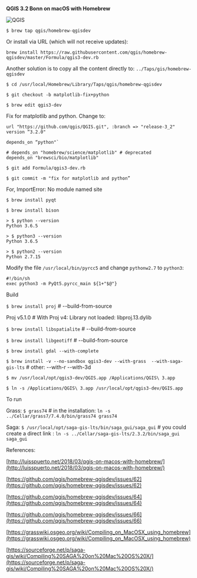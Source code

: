 **QGIS 3.2 Bonn on macOS with Homebrew**

![QGIS](https://raw.githubusercontent.com/fjperini/homebrew-qgisdev/matplotlib-fix%2Bpython/screenshot.png "QGIS")

`$ brew tap qgis/homebrew-qgisdev`

Or install via URL (which will not receive updates):

`brew install https://raw.githubusercontent.com/qgis/homebrew-qgisdev/master/Formula/qgis3-dev.rb`

Another solution is to copy all the content directly to: `../Taps/gis/homebrew-qgisdev`

`$ cd /usr/local/Homebrew/Library/Taps/qgis/homebrew-qgisdev`

`$ git checkout -b matplotlib-fix+python`

`$ brew edit qgis3-dev`

Fix for matplotlib and python. Change to:

```
url "https://github.com/qgis/QGIS.git", :branch => "release-3_2"
version “3.2.0"
```

```
depends_on “python"`
```

```
# depends_on "homebrew/science/matplotlib" # deprecated
depends_on "brewsci/bio/matplotlib"
```

`$ git add Formula/qgis3-dev.rb`

`$ git commit -m "fix for matplotlib and python”`

For, ImportError: No module named site 

`$ brew install pyqt`

`$ brew install bison`

```
> $ python --version
Python 3.6.5
```

```
> $ python3 --version
Python 3.6.5
```

```
> $ python2 --version
Python 2.7.15
```

Modify the file `/usr/local/bin/pyrcc5` and change `pythonw2.7` to `python3`: 

```
#!/bin/sh
exec python3 -m PyQt5.pyrcc_main ${1+"$@"}
```

Build 

`$ brew install proj` # --build-from-source

Proj v5.1.0 # With Proj v4: Library not loaded: libproj.13.dylib

`$ brew install libspatialite` # --build-from-source

`$ brew install libgeotiff` # --build-from-source

`$ brew install gdal --with-complete`

`$ brew install -v --no-sandbox qgis3-dev --with-grass  --with-saga-gis-lts`  # other:  --with-r --with-3d

`$ mv /usr/local/opt/qgis3-dev/QGIS.app /Applications/QGIS\ 3.app`

`$ ln -s /Applications/QGIS\ 3.app /usr/local/opt/qgis3-dev/QGIS.app`

To run

Grass: `$ grass74` # in the installation: `ln -s ../Cellar/grass7/7.4.0/bin/grass74 grass74`

Saga:  `$ /usr/local/opt/saga-gis-lts/bin/saga_gui/saga_gui` # you could create a direct link : `ln -s ../Cellar/saga-gis-lts/2.3.2/bin/saga_gui saga_gui`

References:

[http://luisspuerto.net/2018/03/qgis-on-macos-with-homebrew/](http://luisspuerto.net/2018/03/qgis-on-macos-with-homebrew/)

[https://github.com/qgis/homebrew-qgisdev/issues/62](https://github.com/qgis/homebrew-qgisdev/issues/62)

[https://github.com/qgis/homebrew-qgisdev/issues/64](https://github.com/qgis/homebrew-qgisdev/issues/64)

[https://github.com/qgis/homebrew-qgisdev/issues/66](https://github.com/qgis/homebrew-qgisdev/issues/66) 

[https://grasswiki.osgeo.org/wiki/Compiling_on_MacOSX_using_homebrew](https://grasswiki.osgeo.org/wiki/Compiling_on_MacOSX_using_homebrew)

[https://sourceforge.net/p/saga-gis/wiki/Compiling%20SAGA%20on%20Mac%20OS%20X/](https://sourceforge.net/p/saga-gis/wiki/Compiling%20SAGA%20on%20Mac%20OS%20X/)
